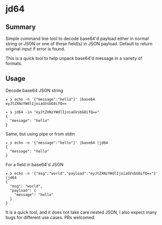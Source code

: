 # jd64


## Summary

Simple command line tool to decode base64'd payload either in normal string or JSON or one of those field(s) in JSON payload.
Default to return original input if error is found.

This is a quick tool to help unpack base64'd message in a variety of formats.


## Usage 

Decode base64 JSON string

```
✦ ❯ echo -n '{"message":"hello"}' |base64
eyJtZXNzYWdlIjoiaGVsbG8ifQ==
```

```
✦ ❯ jd64 -in "eyJtZXNzYWdlIjoiaGVsbG8ifQ=="
{
  "message": "hello"
}
```

Same, but using pipe or from stdin

```
✦ ❯ echo -n '{"message":"hello"}' |base64 |jd64
{
  "message": "hello"
}
```


For a field in base64'd JSON
```
✦ ❯ echo -n '{"msg":"world","payload":"eyJtZXNzYWdlIjoiaGVsbG8ifQ=="}' |jd64
{
  "msg": "world",
  "payload": {
    "message": "hello"
  }
}
```

It is a quick tool, and it does not take care nested JSON, I also expect many bugs for different use cases.
PRs welcomed.
